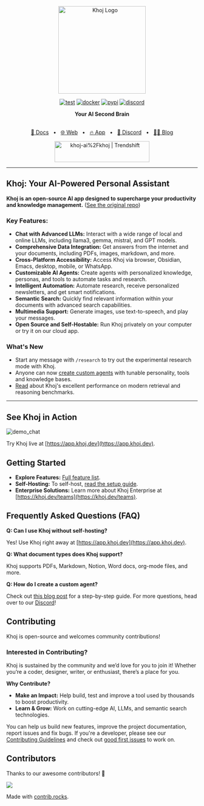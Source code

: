 <p align="center"><img src="https://assets.khoj.dev/khoj-logo-sideways-1200x540.png" width="230" alt="Khoj Logo"></p>

<div align="center">

[![test](https://github.com/khoj-ai/khoj/actions/workflows/test.yml/badge.svg)](https://github.com/khoj-ai/khoj/actions/workflows/test.yml)
[![docker](https://github.com/khoj-ai/khoj/actions/workflows/dockerize.yml/badge.svg)](https://github.com/khoj-ai/khoj/pkgs/container/khoj)
[![pypi](https://github.com/khoj-ai/khoj/actions/workflows/pypi.yml/badge.svg)](https://pypi.org/project/khoj/)
[![discord](https://img.shields.io/discord/1112065956647284756?style=plastic&label=discord)](https://discord.gg/BDgyabRM6e)

</div>

<div align="center">
<b>Your AI Second Brain</b>
</div>

<br />

<div align="center">

[📑 Docs](https://docs.khoj.dev)
<span>&nbsp;&nbsp;•&nbsp;&nbsp;</span>
[🌐 Web](https://khoj.dev)
<span>&nbsp;&nbsp;•&nbsp;&nbsp;</span>
[🔥 App](https://app.khoj.dev)
<span>&nbsp;&nbsp;•&nbsp;&nbsp;</span>
[💬 Discord](https://discord.gg/BDgyabRM6e)
<span>&nbsp;&nbsp;•&nbsp;&nbsp;</span>
[✍🏽 Blog](https://blog.khoj.dev)

<a href="https://trendshift.io/repositories/10318" target="_blank"><img src="https://trendshift.io/api/badge/repositories/10318" alt="khoj-ai%2Fkhoj | Trendshift" style="width: 250px; height: 55px;" width="250" height="55"/></a>

</div>

---

## Khoj: Your AI-Powered Personal Assistant

**Khoj is an open-source AI app designed to supercharge your productivity and knowledge management.** ([See the original repo](https://github.com/khoj-ai/khoj))

### Key Features:

*   **Chat with Advanced LLMs:** Interact with a wide range of local and online LLMs, including llama3, gemma, mistral, and GPT models.
*   **Comprehensive Data Integration:** Get answers from the internet and your documents, including PDFs, images, markdown, and more.
*   **Cross-Platform Accessibility:** Access Khoj via browser, Obsidian, Emacs, desktop, mobile, or WhatsApp.
*   **Customizable AI Agents:** Create agents with personalized knowledge, personas, and tools to automate tasks and research.
*   **Intelligent Automation:** Automate research, receive personalized newsletters, and get smart notifications.
*   **Semantic Search:** Quickly find relevant information within your documents with advanced search capabilities.
*   **Multimedia Support:** Generate images, use text-to-speech, and play your messages.
*   **Open Source and Self-Hostable:** Run Khoj privately on your computer or try it on our cloud app.

### What's New

*   Start any message with `/research` to try out the experimental research mode with Khoj.
*   Anyone can now [create custom agents](https://blog.khoj.dev/posts/create-agents-on-khoj/) with tunable personality, tools and knowledge bases.
*   [Read](https://blog.khoj.dev/posts/evaluate-khoj-quality/) about Khoj's excellent performance on modern retrieval and reasoning benchmarks.

---

## See Khoj in Action

![demo_chat](https://github.com/khoj-ai/khoj/blob/master/documentation/assets/img/quadratic_equation_khoj_web.gif?raw=true)

Try Khoj live at [https://app.khoj.dev](https://app.khoj.dev).

## Getting Started

*   **Explore Features:** [Full feature list](https://docs.khoj.dev/category/features).
*   **Self-Hosting:** To self-host, [read the setup guide](https://docs.khoj.dev/get-started/setup).
*   **Enterprise Solutions:** Learn more about Khoj Enterprise at [https://khoj.dev/teams](https://khoj.dev/teams).

## Frequently Asked Questions (FAQ)

**Q: Can I use Khoj without self-hosting?**

Yes! Use Khoj right away at [https://app.khoj.dev](https://app.khoj.dev).

**Q: What document types does Khoj support?**

Khoj supports PDFs, Markdown, Notion, Word docs, org-mode files, and more.

**Q: How do I create a custom agent?**

Check out [this blog post](https://blog.khoj.dev/posts/create-agents-on-khoj/) for a step-by-step guide.
For more questions, head over to our [Discord](https://discord.gg/BDgyabRM6e)!

## Contributing

Khoj is open-source and welcomes community contributions!

### Interested in Contributing?

Khoj is sustained by the community and we’d love for you to join it! Whether you’re a coder, designer, writer, or enthusiast, there’s a place for you.

**Why Contribute?**

*   **Make an Impact:** Help build, test and improve a tool used by thousands to boost productivity.
*   **Learn & Grow:** Work on cutting-edge AI, LLMs, and semantic search technologies.

You can help us build new features, improve the project documentation, report issues and fix bugs. If you're a developer, please see our [Contributing Guidelines](https://docs.khoj.dev/contributing/development) and check out [good first issues](https://github.com/khoj-ai/khoj/contribute) to work on.

## Contributors

Thanks to our awesome contributors! 🎉

<a href="https://github.com/khoj-ai/khoj/graphs/contributors">
  <img src="https://contrib.rocks/image?repo=khoj-ai/khoj" />
</a>

Made with [contrib.rocks](https://contrib.rocks).